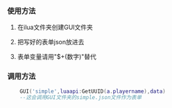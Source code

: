 ### 使用方法
1. 在ilua文件夹创建GUI文件夹

2. 把写好的表单json放进去

3. 表单变量请用"$+(数字)"替代

### 调用方法

```lua
    GUI('simple',luaapi:GetUUID(a.playername),data)
    --这会调用GUI文件夹的simple.json文件作为表单
```
